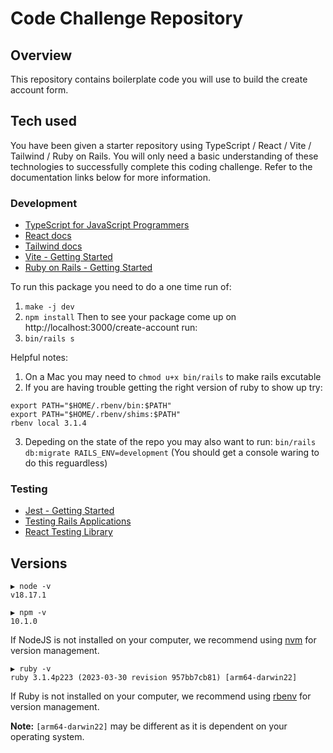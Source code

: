 # Code Challenge Repository

## Overview

This repository contains boilerplate code you will use to build the create account form.

## Tech used

You have been given a starter repository using TypeScript / React / Vite / Tailwind / Ruby on Rails. You will only need
a basic understanding of these technologies to successfully complete this coding challenge. Refer to the documentation
links below for more information.

### Development

- [TypeScript for JavaScript Programmers](https://www.typescriptlang.org/docs/handbook/typescript-in-5-minutes.html)
- [React docs](https://reactjs.org/docs/hello-world.html)
- [Tailwind docs](https://tailwindcss.com/docs/installation)
- [Vite - Getting Started](https://vitejs.dev/guide/)
- [Ruby on Rails - Getting Started](https://guides.rubyonrails.org/getting_started.html)

To run this package you need to do a one time run of:

1. `make -j dev`
2. `npm install`
   Then to see your package come up on http://localhost:3000/create-account run:
3. `bin/rails s`

Helpful notes:

1. On a Mac you may need to `chmod u+x bin/rails` to make rails excutable
2. If you are having trouble getting the right version of ruby to show up try:

```
export PATH="$HOME/.rbenv/bin:$PATH"
export PATH="$HOME/.rbenv/shims:$PATH"
rbenv local 3.1.4
```

3. Depeding on the state of the repo you may also want to run: `bin/rails db:migrate RAILS_ENV=development` (You should get a console waring to do this reguardless)

### Testing

- [Jest - Getting Started](https://jestjs.io/docs/getting-started)
- [Testing Rails Applications](https://guides.rubyonrails.org/testing.html)
- [React Testing Library](https://testing-library.com/docs/react-testing-library/example-intro)

<!-- TODO check if this is accurate... I had troble just running this single command -->
<!-- ## Commands -->
<!-- `make -j dev` installs packages and starts the development server. The site exists at `localhost:3000`. -->
<!-- `make -j test` runs the tests. -->

## Versions

```
▶ node -v
v18.17.1

▶ npm -v
10.1.0
```

If NodeJS is not installed on your computer, we recommend using [nvm](https://github.com/nvm-sh/nvm) for version management.

```
▶ ruby -v
ruby 3.1.4p223 (2023-03-30 revision 957bb7cb81) [arm64-darwin22]
```

If Ruby is not installed on your computer, we recommend using [rbenv](https://github.com/rbenv/rbenv) for version management.

**Note:** `[arm64-darwin22]` may be different as it is dependent on your operating system.
